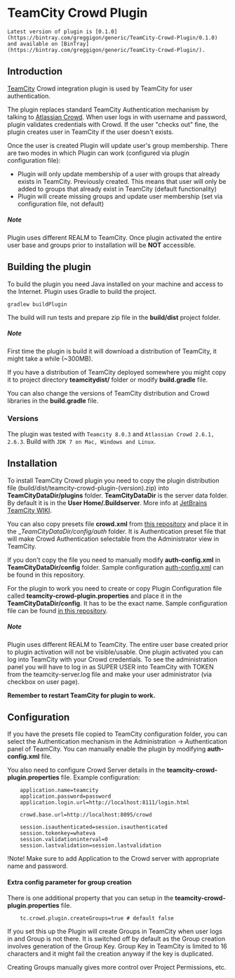 TeamCity Crowd Plugin
=================================

    Latest version of plugin is [0.1.0](https://bintray.com/greggigon/generic/TeamCity-Crowd-Plugin/0.1.0) and available on [BinTray](https://bintray.com/greggigon/generic/TeamCity-Crowd-Plugin/).

Introduction
-------------

[TeamCity](http://www.jetbrains.com/teamcity/) Crowd integration plugin is used by TeamCity for user authentication.

The plugin replaces standard TeamCity Authentication mechanism by talking to [Atlassian Crowd](https://www.atlassian.com/software/crowd/overview).
When user logs in with username and password, plugin validates credentials with Crowd. If the user "checks out" fine, the plugin creates user in TeamCity if the user doesn't exists.

Once the user is created Plugin will update user's group membership.
There are two modes in which Plugin can work (configured via plugin configuration file):
  - Plugin will only update membership of a user with groups that already exists in TeamCity. Previously created. This means that user will only be added to groups that already exist in TeamCity (default functionality)
  - Plugin will create missing groups and update user membership (set via configuration file, not default)

##### Note
Plugin uses different REALM to TeamCity. Once plugin activated the entire user base and groups prior to installation will be __NOT__ accessible.

Building the plugin
-------------------

To build the plugin you need Java installed on your machine and access to the Internet.
Plugin uses Gradle to build the project.

    gradlew buildPlugin

The build will run tests and prepare zip file in the __build/dist__ project folder.

##### Note
First time the plugin is build it will download a distribution of TeamCity, it might take a while (~300MB).

If you have a distribution of TeamCity deployed somewhere you might copy it to project directory __teamcitydist/__ folder or modify __build.gradle__ file.

You can also change the versions of TeamCity distribution and Crowd libraries in the __build.gradle__ file.


### Versions

The plugin was tested with `Teamcity 8.0.3` and `Atlassian Crowd 2.6.1, 2.6.3`. Build with `JDK 7 on Mac, Windows and Linux`.

Installation
------------

To install TeamCity Crowd plugin you need to copy the plugin distribution file (build/dist/teamcity-crowd-plugin-(version).zip) into __TeamCityDataDir/plugins__ folder.
__TeamCityDataDir__ is the server data folder. By default it is in the __User Home/.Buildserver__. More info at [JetBrains TeamCity WIKI](http://confluence.jetbrains.com/display/TCD8/TeamCity+Data+Directory).

You can also copy presets file __crowd.xml__ from [this repository](https://raw2.github.com/greggigon/TeamCity-Crowd-Plugin/master/crowd.xml) and place it in the __TeamCityDataDir/config/_auth__ folder.
It is Authentication preset file that will make Crowd Authentication selectable from the Administrator view in TeamCity.

If you don't copy the file you need to manually modify __auth-config.xml__ in  __TeamCityDataDir/config__  folder.
Sample configuration [auth-config.xml](https://raw2.github.com/greggigon/TeamCity-Crowd-Plugin/master/auth-config.xml) can be found in this repository.

For the plugin to work you need to create or copy Plugin Configuration file called __teamcity-crowd-plugin.properties__ and place it in the __TeamCityDataDir/config__. It has to be the exact name.
Sample configuration file can be found [in this repository](https://raw2.github.com/greggigon/TeamCity-Crowd-Plugin/master/teamcity-crowd-plugin.properties).

##### Note
Plugin uses different REALM to TeamCity. The entire user base created prior to plugin activation will not be visible/usable.
One plugin activated you can log into TeamCity with your Crowd credentials. To see the administration panel you will have to log in as SUPER USER into TeamCity with TOKEN from the teamcity-server.log file and make your user administrator (via checkbox on user page).

__Remember to restart TeamCity for plugin to work.__

Configuration
-------------

If you have the presets file copied to TeamCity configuration folder, you can select the Authentication mechanism in the Administration -> Authentication panel of TeamCity.
You can manually enable the plugin by modifying __auth-config.xml__ file.

You also need to configure Crowd Server details in the __teamcity-crowd-plugin.properties__ file. Example configuration:

```
    application.name=teamcity
    application.password=password
    application.login.url=http://localhost:8111/login.html

    crowd.base.url=http://localhost:8095/crowd

    session.isauthenticated=session.isauthenticated
    session.tokenkey=whateva
    session.validationinterval=0
    session.lastvalidation=session.lastvalidation
```

!Note!
Make sure to add Application to the Crowd server with appropriate name and password.

#### Extra config parameter for group creation

There is one additional property that you can setup in the __teamcity-crowd-plugin.properties__ file.

```
    tc.crowd.plugin.createGroups=true # default false
```

If you set this up the Plugin will create Groups in TeamCity when user logs in and Group is not there.
It is switched off by default as the Group creation involves generation of the Group Key. Group Key in TeamCity is limited to 16 characters and it might fail the creation anyway if the key is duplicated.

Creating Groups manually gives more control over Project Permissions, etc.